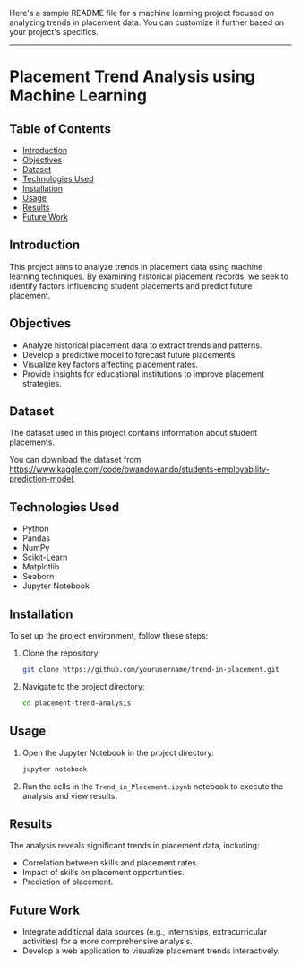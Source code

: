 Here's a sample README file for a machine learning project focused on analyzing trends in placement data. You can customize it further based on your project's specifics.

---

# Placement Trend Analysis using Machine Learning

## Table of Contents
- [Introduction](#introduction)
- [Objectives](#objectives)
- [Dataset](#dataset)
- [Technologies Used](#technologies-used)
- [Installation](#installation)
- [Usage](#usage)
- [Results](#results)
- [Future Work](#future-work)

## Introduction
This project aims to analyze trends in placement data using machine learning techniques. By examining historical placement records, we seek to identify factors influencing student placements and predict future placement.

## Objectives
- Analyze historical placement data to extract trends and patterns.
- Develop a predictive model to forecast future placements.
- Visualize key factors affecting placement rates.
- Provide insights for educational institutions to improve placement strategies.

## Dataset
The dataset used in this project contains information about student placements.

You can download the dataset from https://www.kaggle.com/code/bwandowando/students-employability-prediction-model.

## Technologies Used
- Python
- Pandas
- NumPy
- Scikit-Learn
- Matplotlib
- Seaborn
- Jupyter Notebook

## Installation
To set up the project environment, follow these steps:

1. Clone the repository:
   ```bash
   git clone https://github.com/yourusername/trend-in-placement.git
   ```
2. Navigate to the project directory:
   ```bash
   cd placement-trend-analysis
   ```

## Usage
1. Open the Jupyter Notebook in the project directory:
   ```bash
   jupyter notebook
   ```
2. Run the cells in the `Trend_in_Placement.ipynb` notebook to execute the analysis and view results.

## Results
The analysis reveals significant trends in placement data, including:
- Correlation between skills and placement rates.
- Impact of skills on placement opportunities.
- Prediction of placement.


## Future Work
- Integrate additional data sources (e.g., internships, extracurricular activities) for a more comprehensive analysis.
- Develop a web application to visualize placement trends interactively.
